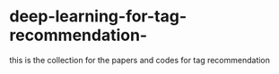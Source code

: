 # deep-learning-for-tag-recommendation-
this is the collection for the papers and codes for tag recommendation
